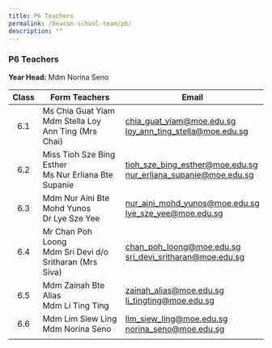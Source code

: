 ```yaml
---
title: P6 Teachers
permalink: /beacon-school-team/p6/
description: ""
---
```

### P6 Teachers

**Year Head:** Mdm Norina Seno

| **Class** | **Form Teachers** | **Email** |
|:---:|---|---|
| 6.1 | Ms Chia Guat Yiam  <br>Mdm Stella Loy Ann Ting (Mrs Chai) | [chia\_guat\_yiam@moe.edu.sg](mailto:chia_guat_yiam@moe.edu.sg)<br>[loy\_ann\_ting\_stella@moe.edu.sg](mailto:loy_ann_ting_stella@moe.edu.sg) |
| 6.2 | Miss Tioh Sze Bing Esther  <br>Ms Nur Erliana Bte Supanie | [tioh\_sze\_bing\_esther@moe.edu.sg](mailto:tioh_sze_bing_esther@moe.edu.sg)<br>[nur\_erliana\_supanie@moe.edu.sg](mailto:nur_erliana_supanie@moe.edu.sg) |
| 6.3 | Mdm Nur Aini Bte Mohd Yunos  <br>Dr Lye Sze Yee | [nur\_aini\_mohd\_yunos@moe.edu.sg](mailto:nur_aini_mohd_yunos@moe.edu.sg)<br>[lye\_sze\_yee@moe.edu.sg](mailto:lye_sze_yee@moe.edu.sg) |
| 6.4 | Mr Chan Poh Loong  <br>Mdm Sri Devi d/o Sritharan (Mrs Siva) | [chan\_poh\_loong@moe.edu.sg](mailto:chan_poh_loong@moe.edu.sg)<br>[sri\_devi\_sritharan@moe.edu.sg](mailto:sri_devi_sritharan@moe.edu.sg) |
| 6.5 | Mdm Zainah Bte Alias  <br>Mdm Li Ting Ting | [zainah\_alias@moe.edu.sg](mailto:zainah_alias@moe.edu.sg)<br>[li\_tingting@moe.edu.sg](mailto:li_tingting@moe.edu.sg) |
| 6.6 | Mdm Lim Siew Ling  <br>Mdm Norina Seno | [lim\_siew\_ling@moe.edu.sg](mailto:lim_siew_ling@moe.edu.sg)<br>[norina\_seno@moe.edu.sg](mailto:norina_seno@moe.edu.sg) |
|  |  |  |